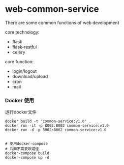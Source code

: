 # web-common-service
There are some common functions of web development

core technology:
  - flask
  - flask-restful
  - celery



core function:  
- login/logout
- download/upload  
- cron  
- mail 


### Docker 使用
运行docker文件
```shell script
docker build -t 'common-service:v1.0' .
docker run -it -p 8002:8002 common-service:v1.0
docker run -d -p 8002:8002 common-service:v1.0


# 使用docker-compose 
# 后面不需要跟路径 .
docker-compose build
docker-compose up -d
```


